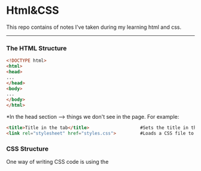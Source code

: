 <h1>Html&CSS</h1>
This repo contains of notes I've taken during my learning html and css.
<hr>
<h3>The HTML Structure</h3>

```html
<!DOCTYPE html>
<html>
<head>
...
</head>
<body>
...
</body>
</html>
```
*In the head section --> things we don't see in the page. For example:
```html
<title>Title in the tab</title>                   #Sets the title in the tabs
<link rel="stylesheet" href="styles.css">         #Loads a CSS file to the page
```
<h3>CSS Structure</h3>
One way of writing CSS code is using the <style> HTML element.
<hr>
*Attributes modify how an HTML element behaves.


Creating links:  
```html
<a href="https://youtube.com" target="_blank">Link to YouTube</a>

```
*target="_blank" causes the link to be opened in a new tab.

Class attribute(lets us target specific elements with CSS):
```html
<button class="subscribe-button">SUBSCRIBE</button>
```
```css
.subscribe-button {
...
}
```
*Multiple elements can have the same class

*An element can have multiple classes, separated by space:
```html
<button class="youtube-button subscribe-button">SUBSCRIBE</button>
```

Buttons creating and styling:
```html
<button>Hello</button>     #Creates a button with the text "Hello" inside.
```
```css
<style>
button {
background-color: red;                               Sets the background color. Common values:
                                                                                ● Color name: red, white, black
                                                                                ● rgb value: rgb(0, 150, 255);
                                                                                ● Hex value: #0096FF

color: white;                                        Sets the text color. Takes the same values: color name, rgb, hex.
                                  
height: 36px;                                        Sets the height. Common values: ● Pixel value: 36px
                                                                                     ● Percentage: 50%

width: 105px;                                        Sets the width. Takes the same values as height.

border: none;                                        Removes the border.

border-radius: 2px;                                  Creates rounded corners.

cursor: pointer;                                     Changes the mouse/cursor when hovering over the element.

border-color: red;                                   Sets the border color.

border-style: solid;                                 Sets the border style. Common values: ● solid ● dotted ● dashed

border-width: 1px;                                   Sets the border width.
}

</style>
```
CSS Pseudo-Classes:
```css
.subscribe-button:hover {                       #These styles only apply when hovering over an element with class="subscribe-button"
...
}
.subscribe-button:active {                      #These styles only apply when clicking on an element with class="subscribe-button"
...
}
```
Intermediate CSS Properties:
```css
.subscribe-button {
opacity: 0.5;                                    #Sets how see-through an element is: 0.5 = 50% see-through.
opacity: 0;                                      #0 = complete see-through (invisible).
opacity: 1;                                      #1 = not see-through (this is the default value).


transition: <property> <duration>;               #Transition smoothly when changing styles (often used when hovering).

transition: background-color 1s;                 #Transition background color over 1 second.
transition: color 0.15s;                         #Transition text color over 0.15 seconds.

transition: <property1> <duration1>,             #Transition multiple properties by separating 
<property2> <duration2>,                          them with a comma.
...;

transition: background-color 0.15s,              #Transition both background color and text
color 0.15s;                                      color over 0.15 seconds.

box-shadow: <h-position> <v-position> <blur> <color>;
box-shadow: 3px 4px 5px black;                   #Creates a shadow that's 3px to the right of
                                                  the element, 4px to the bottom, with 5px of
                                                  blur, and color of black.

box-shadow: 3px 4px 0 rgba(0, 0, 0, 0.15);       #Creates a shadow that's 3px to the right,
                                                  4px to the bottom, with no blur,
                                                  and a very faint black color.
}
```
<h3>CSS Box Model</h3>

1. Margin = space on the outside 

2. Padding = space on the inside 

3. Border

```css
.join-button {

margin-right: 10px;                             #Add 10px of space on the outside of the element.
margin-left: 10px;
margin-top: 10px;
margin-bottom: 10px;                            #Normal margin pushes things away from an element.
margin-right: -20px;                            #Negative margin pulls things towards an element like this:

margin: 10px;                                   #Shorthand for adding 10px of margin on all sides.
margin: 10px 20px;                              #Add 10px of margin top & bottom and 20px left & right
margin: <top> <left & right> <bottom>;
margin: <top> <right> <bottom> <left>;

padding-right: 10px;                            #Add 10px of space on the inside of the element.
padding-left: 10px;
padding-top: 10px;
padding-bottom: 10px;
padding-right: -20px;                           #Negative padding has no effect.

padding: 10px;                                  #Shorthand for adding 10px of padding on all sides.
padding: 10px 20px;                             #Add 10px of padding top & bottom and 20px left & right
padding: <top> <left & right> <bottom>;
padding: <top> <right> <bottom> <left>;

border-width: 1px;                              #Sets the border width.
border-style: solid;                            #Sets the border style (to a solid color).
border-color: red;                              #Sets the border color.
border: <width> <style> <color>;                #Shorthand for the 3 properties above.
border: 1px solid red;
}
```
Text(paragraph) creating and styling:
```html
<p>paragraph of text</p>   #Creates a paragraph of text.
```
```css
.title {
font-family: Arial;                              #Change the font.
font-family: Roboto, Verdana, Arial;             #A font-stack: if Roboto is not available, it will
                                                  fall back to Verdana. If Verdana is not
                                                  available it will fall back to Arial.
font-size: 30px;                                 #Change text size.
font-weight: bold;                               #Change text thickness.
font-weight: 700;                                #Another way to specify font-weight. We can use: 100, 200,
                                                  300, ..., 900. bold = 700, regular = 400, semibold = 500

font-style: italic;
text-align: center;                              #Other values we can use: left, right, justified
line-height: 24px;                               #Adjust space between lines of text.
text-decoration: underline;                      #Underlines the text.
text-decoration: none;                           #Removes underline.
}
```
Text Elements (also called Inline Elements):

Text elements (strong, u, span, a) appear within a line of text. (Useful if we want to style only a part of the text.)
```html
<p>This is a <strong>text element</strong></p>
```
*We can style text elements using a class: (using span)
```html
<p>This is a <span class="shop-link">text element</span></p>
```
```css
.shop-link {
text-decoration: underline;
}
```
*Paragraph element by default have margin-top and margin-bottom. A common practice is to:
1. Reset the default margins.
```css
p {
margin-top: 0;
margin-bottom: 0;
}
```
2. Then apply more precise margins.
```css
.title {
margin-bottom: 16px;
}
```

Image creating and styling:
```html
<img src="image.png">   #Loads an image "image.png" beside the HTML file.
```
```css
.image {
width: 300px;                             #Resizes the image to a width of 300px. Height will also
                                           resize to keep the image's dimensions.
height: 300px;                            #If both width and height are set, the image may stretch.

object-fit: cover;                        #Enlarges the image to cover the entire width * height area
                                           without stretching or distorting.
object-fit: contain;                      #Shrinks the image so that it's contained in the width * height area.

object-position: left;                    #Determines where the image is positioned in the width *height area.
object-position: right;
object-position: top;
object-position: bottom;
}
```

Inputs:
```html
<input type="text" placeholder="Search">       #Creates a text box and adds a placeholder (a label) to the text box.
<input type="checkbox">                        #Creates a checkbox.
```
```css
.search-bar {
font-size: 30px;                               #Changes the font-size when typing into the text box.
}
.search-bar::placeholder { 
font-size: 30px;                               #Changes the font-size of the placeholder.  
}
```

CSS Display Property:
```css
.element {
display: block;                               #Element will take up the entire line in its container.
display: inline-block;                        #Element will only take up as much space as needed.
vertical-align: middle;                       #Determines vertical alignment of inline-block elements.
display: inline;                              #Element will appear within a line of text (a text element).
}
```

'div' element:
*'div' is a container. We generally put other elements (including other divs) inside. 'div's allow us to group elements together and create
more complex layouts.
```html
<div class="container">
  <p>Name</p>
  <input type="text">
</div>
<div class="container">
  <p>Quantity</p>
  <div>
    <button>1</button>
    <button>2</button>
  </div>
  <button>Submit</button>
</div>
```
```css
.container {
display: inline-block;
width: 200px;
}
```
Nested Layouts Technique:
There are 2 types of layouts:
1. Vertical Layout(=)
2. Horizontal Layout(||)

To Create the Vertical Layouts -->  

● Use 'div's with display: block (most common)                 

● Use flexbox with flex-direction: column                     

● Use CSS grid with 1 column

To Create the Horizontal Layouts --> 

● Use 'div's with display: inline-block (not recommended)     

● Use flexbox with flex-direction: row                        

● Use CSS grid with multiple columns

Inline CSS Styles:
Another way of writing css, using the style="..." attribute:
```html
<div style="
background-color: red;
color: white;
">
...
</div>
```
CSS Grid:
```css
.grid {
display: grid;                                 #Turns an element into a grid container.
grid-template-columns: 100px 100px;            #Sets how many columns are in the grid and how wide the columns are.
column-gap: 20px;                              #Sets space between the columns.
row-gap: 40px;                                 #Sets space between the rows.
}

.grid {
display: grid;
grid-template-columns: 100px 1fr;              #1fr = the column will take up the remaining
                                                amount of space in the grid container.

grid-template-columns: 1fr 1fr;                #The columns will take up an equal amount of the
                                                remaining space (since they're both 1fr).

grid-template-columns: 1fr 2fr;                #The number in front of fr = relatively how much space the column gets.
                                                Here, the 2nd column gets twice the amount of space as the 1st.

justify-content: center;                       #Aligns the columns horizontally in the center.
justify-content: space-between;                #Spread out the columns evenly horizontally.

align-items: center;                           #Aligns the columns vertically in the center.
}
```

Flexbox:
```css
.flexbox {
display: flex;                               #Turns an element into a flexbox container.
flex-direction: row;                         #Lays out elements horizontally inside the flexbox. Usually we don't need to
                                              specify flex-direction: row; because it is the default value.

justify-content: center;                     #Centers the elements in the flexbox horizontally.
justify-content: space-between;              #Spreads out the elements in the flexbox evenly across the horizontal space.

align-items: center;                         #Centers the elements in the flexbox vertically.
align-items: space-between;                  #Spreads out elements evenly in the vertical space.
} 
 
.element-inside-flexbox { 
width: 100px;                                #Sets the width of the flexbox element to 100px.
flex: 1;                                     #Take up the remaining amount of space. The value 1 determines relatively how much space.
flex-shrink: 0;                              *Don't shrink the element when resizing. Allow the element to shrink down when resizing.
width: 0;
}
```

```html
<div style="                                      #Creates a flexbox where elements are placed
display: flex;                                     horizontally (flex-direction: row; is the default
flex-direction: row;                               so it's not mandatory to have that in the CSS)
">

<p style="width: 100px;">Flexbox element 1</p>      #This element has a width of 100px.

<p style="flex: 1;">Flexbox element 2</p>           #This element takes up 1/3 of the remaining space.

<p style="flex: 2;">Flexbox element 2</p>           #This element takes up 2/3 of the remaining space.
</div>
```
```css
.flexbox {
display: flex;                                   #Lays out elements vertically inside the flexbox. Also,
flex-direction: column;                           justify-content and align-items are reversed.
 
justify-content: center;                         #Centers elements vertically inside the flexbox.
justify-content: space-between;                  #Spreads out elements evenly in the vertical space.

align-items: center;                             #Centers elements horizontally.
align-items: space-between;                      #Spreads out elements evenly horizontally.
}   
```


CSS Position:

● Create elements that stick to the page while scrolling.

● Create elements that appear on top of other elements.

```css
.element {
position: static;         #This is the default value that every element starts with.
}
```

```css
.fixed {
position: fixed;                    #Positions the element in the browser window (sticks to the page while scrolling).

top: 0;                             #Places the element 0px from the top of the browser window.
bottom: 10px;                       #10px from the bottom of the browser window.
left: 50px;                         #50px from the left of the browser window.
right: 100px;                       #100px from the right of the browser window.

top: -5px;                          #Using negative pixels places the element beyond the top edge.

width: 100px;                       #Sets the element's width to 100px.
height: 100px;                      #Sets the element's height to 100px.
}

```
*If you set opposite directions (top/bottom or left/right), the element will stretch.

* When using width/height the element will not resize with
the page.
* When using top/bottom/left/right the element will resize
with the page.
